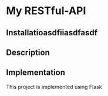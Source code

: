 # My RESTful-API

## Installatioasdfiiasdfasdf

## Description

## Implementation

This project is implemented using Flask 
